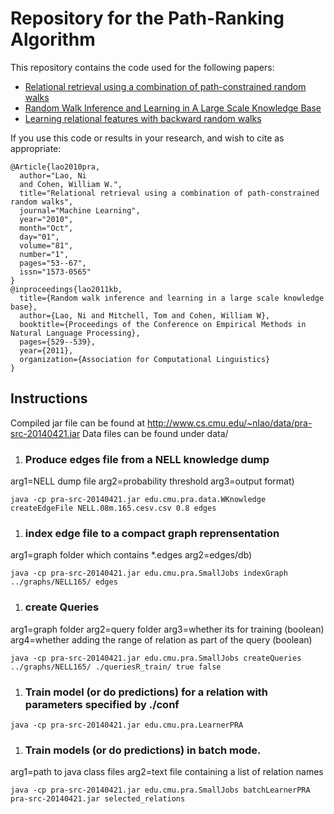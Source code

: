 # Repository for the Path-Ranking Algorithm
This repository contains the code used for the following papers:
+ [Relational retrieval using a combination of path-constrained random walks](https://noon99jaki.github.io/publication/2010/2010.ML.PRA.pdf)
+ [Random Walk Inference and Learning in A Large Scale Knowledge Base](https://noon99jaki.github.io/publication/2011/2011.emnlp.paper.pdf)
+ [Learning relational features with backward random walks](https://noon99jaki.github.io/publication/2015.acl.pdf)

If you use this code or results in your research, and wish to cite as appropriate:
```
@Article{lao2010pra,
  author="Lao, Ni
  and Cohen, William W.",
  title="Relational retrieval using a combination of path-constrained random walks",
  journal="Machine Learning",
  year="2010",
  month="Oct",
  day="01",
  volume="81",
  number="1",
  pages="53--67",
  issn="1573-0565"
}
@inproceedings{lao2011kb,
  title={Random walk inference and learning in a large scale knowledge base},
  author={Lao, Ni and Mitchell, Tom and Cohen, William W},
  booktitle={Proceedings of the Conference on Empirical Methods in Natural Language Processing},
  pages={529--539},
  year={2011},
  organization={Association for Computational Linguistics}
}
```

## Instructions
Compiled jar file can be found at http://www.cs.cmu.edu/~nlao/data/pra-src-20140421.jar
Data files can be found under data/

1. ### Produce edges file from a NELL knowledge dump 
arg1=NELL dump file
arg2=probability threshold
arg3=output format)
```
java -cp pra-src-20140421.jar edu.cmu.pra.data.WKnowledge createEdgeFile NELL.08m.165.cesv.csv 0.8 edges
```

1. ### index edge file to a compact graph reprensentation 
arg1=graph folder which contains *.edges
arg2=edges/db)
```
java -cp pra-src-20140421.jar edu.cmu.pra.SmallJobs indexGraph ../graphs/NELL165/ edges
```

1. ### create Queries 
arg1=graph folder
arg2=query folder
arg3=whether its for training (boolean)
arg4=whether adding the range of relation as part of the query (boolean)
```
java -cp pra-src-20140421.jar edu.cmu.pra.SmallJobs createQueries ../graphs/NELL165/ ./queriesR_train/ true false
```

1. ### Train model (or do predictions) for a relation with parameters specified by ./conf
```
java -cp pra-src-20140421.jar edu.cmu.pra.LearnerPRA
```

1. ### Train models (or do predictions) in batch mode.
arg1=path to java class files
arg2=text file containing a list of relation names
```
java -cp pra-src-20140421.jar edu.cmu.pra.SmallJobs batchLearnerPRA pra-src-20140421.jar selected_relations
```
